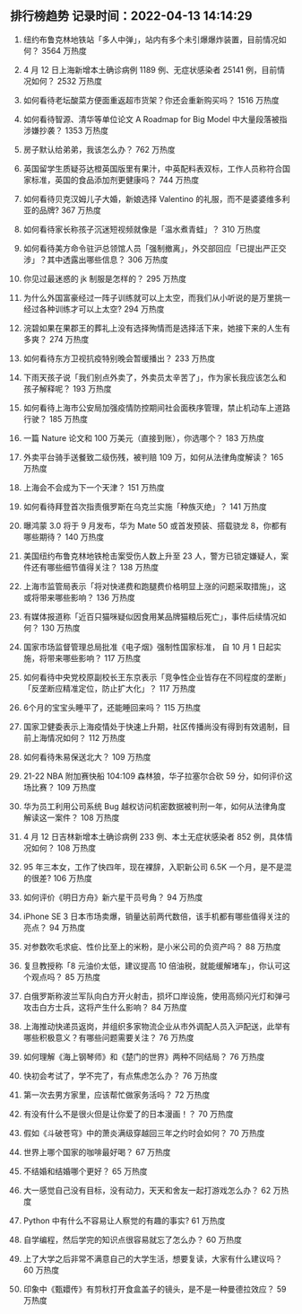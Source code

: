 
## 排行榜趋势 记录时间：2022-04-13 14:14:29
  
  1. 纽约布鲁克林地铁站「多人中弹」，站内有多个未引爆爆炸装置，目前情况如何？ 3564 万热度
    
  2. 4 月 12 日上海新增本土确诊病例 1189 例、无症状感染者 25141 例，目前情况如何？ 2532 万热度
    
  3. 如何看待老坛酸菜方便面重返超市货架？你还会重新购买吗？ 1516 万热度
    
  4. 如何看待智源、清华等单位论文 A Roadmap for Big Model 中大量段落被指涉嫌抄袭？ 1353 万热度
    
  5. 房子默认给弟弟，我该怎么办？ 762 万热度
    
  6. 英国留学生质疑芬达橙英国版里有果汁，中英配料表双标，工作人员称符合国家标准，英国的食品添加剂更健康吗？ 744 万热度
    
  7. 如何看待贝克汉姆儿子大婚，新娘选择 Valentino 的礼服，而不是婆婆维多利亚的品牌? 367 万热度
    
  8. 如何看待家长称孩子沉迷短视频就像是「温水煮青蛙」？ 310 万热度
    
  9. 如何看待美方命令驻沪总领馆人员「强制撤离」，外交部回应「已提出严正交涉」？其中透露出哪些信息？ 306 万热度
    
  10. 你见过最迷惑的 jk 制服是怎样的？ 295 万热度
    
  11. 为什么外国富豪经过一阵子训练就可以上太空，而我们从小听说的是万里挑一经过各种训练才可以上太空? 294 万热度
    
  12. 浣碧如果在果郡王的葬礼上没有选择殉情而是选择活下来，她接下来的人生有多爽？ 274 万热度
    
  13. 如何看待东方卫视抗疫特别晚会暂缓播出？ 233 万热度
    
  14. 下雨天孩子说「我们别点外卖了，外卖员太辛苦了」，作为家长我应该怎么和孩子解释呢？ 193 万热度
    
  15. 如何看待上海市公安局加强疫情防控期间社会面秩序管理，禁止机动车上道路行驶？ 185 万热度
    
  16. 一篇 Nature 论文和 100 万美元（直接到账），你选哪个？ 183 万热度
    
  17. 外卖平台骑手送餐致二级伤残，被判赔 109 万，如何从法律角度解读？ 165 万热度
    
  18. 上海会不会成为下一个天津？ 151 万热度
    
  19. 如何看待拜登首次指责俄罗斯在乌克兰实施「种族灭绝」？ 141 万热度
    
  20. 曝鸿蒙 3.0 将于 9 月发布，华为 Mate 50 或首发预装、搭载骁龙 8，你都有哪些期待？ 140 万热度
    
  21. 美国纽约布鲁克林地铁枪击案受伤人数上升至 23 人，警方已锁定嫌疑人，案件还有哪些细节值得关注？ 138 万热度
    
  22. 上海市监管局表示「将对快递费和跑腿费价格明显上涨的问题采取措施」，这或将带来哪些影响？ 136 万热度
    
  23. 有媒体报道称「近百只猫咪疑似因食用某品牌猫粮后死亡」，事件后续情况如何？ 130 万热度
    
  24. 国家市场监督管理总局批准《电子烟》强制性国家标准， 自 10 月 1 日起实施，将带来哪些影响？ 117 万热度
    
  25. 如何看待中央党校原副校长王东京表示「竞争性企业皆存在不同程度的垄断」「反垄断应精准定位，防止扩大化」？ 117 万热度
    
  26. 6个月的宝宝头睡平了，还能睡回来吗？ 115 万热度
    
  27. 国家卫健委表示上海疫情处于快速上升期，社区传播尚没有得到有效遏制，目前上海情况如何？ 112 万热度
    
  28. 如何看待朱易保送北大？ 109 万热度
    
  29. 21-22 NBA 附加赛快船 104:109 森林狼，华子拉塞尔合砍 59 分，如何评价这场比赛？ 109 万热度
    
  30. 华为员工利用公司系统 Bug 越权访问机密数据被判刑一年，如何从法律角度解读这一案件？ 108 万热度
    
  31. 4 月 12 日吉林新增本土确诊病例 233 例、本土无症状感染者 852 例，具体情况如何？ 108 万热度
    
  32. 95 年三本女，工作了快四年，现在裸辞，入职新公司 6.5K 一个月，是不是混的很差? 106 万热度
    
  33. 如何评价《明日方舟》新六星干员号角？ 94 万热度
    
  34. iPhone SE 3 日本市场卖爆，销量达前两代数倍，该手机都有哪些值得关注的亮点？ 94 万热度
    
  35. 对参数吹毛求疵、性价比至上的米粉，是小米公司的负资产吗？ 88 万热度
    
  36. 复旦教授称「8 元油价太低，建议提高 10 倍油税，就能缓解堵车」，你认可这个观点吗？ 85 万热度
    
  37. 白俄罗斯称波兰军队向白方开火射击，损坏口岸设施，使用高频闪光灯和弹弓攻击白方士兵，这将产生什么影响？ 84 万热度
    
  38. 上海推动快递员返岗，并组织多家物流企业从市外调配人员入沪配送，此举有哪些积极意义？有哪些问题需要关注？ 76 万热度
    
  39. 如何理解《海上钢琴师》和《楚门的世界》两种不同结局？ 76 万热度
    
  40. 快初会考试了，学不完了，有点焦虑怎么办？ 76 万热度
    
  41. 第一次去男方家里，应该帮忙做家务活吗？ 72 万热度
    
  42. 有没有什么不是很火但是让你爱了的日本漫画！？ 70 万热度
    
  43. 假如《斗破苍穹》中的萧炎满级穿越回三年之约时会如何？ 70 万热度
    
  44. 世界上哪个国家的咖啡最好喝？ 67 万热度
    
  45. 不结婚和结婚哪个更好？ 65 万热度
    
  46. 大一感觉自己没有目标，没有动力，天天和舍友一起打游戏怎么办？ 62 万热度
    
  47. Python 中有什么不容易让人察觉的有趣的事实? 61 万热度
    
  48. 自学编程，然后学完的知识点很容易就忘了怎么办？ 60 万热度
    
  49. 上了大学之后非常不满意自己的大学生活，想要复读，大家有什么建议吗？ 60 万热度
    
  50. 印象中《甄嬛传》有剪秋打开食盒盖子的镜头，是不是一种曼德拉效应？ 59 万热度
    